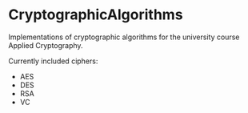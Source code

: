 # CryptographicAlgorithms
Implementations of cryptographic algorithms for the university course Applied Cryptography.

Currently included ciphers:
- AES
- DES
- RSA
- VC
